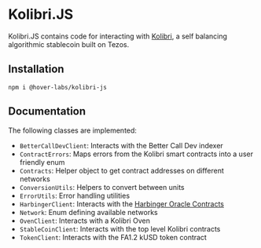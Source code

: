# Kolibri.JS

Kolibri.JS contains code for interacting with [Kolibri](https://kolibri.finance), a self balancing algorithmic stablecoin built on Tezos.

## Installation

```
npm i @hover-labs/kolibri-js
```

## Documentation

The following classes are implemented:
- `BetterCallDevClient`: Interacts with the Better Call Dev indexer
- `ContractErrors`: Maps errors from the Kolibri smart contracts into a user friendly enum
- `Contracts`: Helper object to get contract addresses on different networks
- `ConversionUtils`: Helpers to convert between units
- `ErrorUtils`: Error handling utilities
- `HarbingerClient`: Interacts with the [Harbinger Oracle Contracts](https://github.com/tacoinfra/harbinger/)
- `Network`: Enum defining available networks
- `OvenClient`: Interacts with a Kolibri Oven
- `StableCoinClient`: Interacts with the top level Kolibri contracts
- `TokenClient`: Interacts with the FA1.2 kUSD token contract
